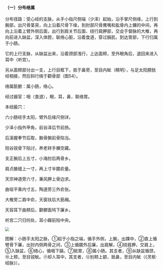 #### （一）分布络属

分布径路：受心经的支脉，从手小指尺侧端（少泽）起始，沿手掌尺侧缘，上行到腕部，出尺骨茎突，向上沿着尺骨下缘，到肘部尺骨鹰嘴和肱骨内上髁的中间，再向上沿着上臂外侧后面，出行到肩关节后面、绕行肩胛部，交会于督脉的大椎，再向前进入缺盆，深入体腔，联络心脏，沿着食道，穿过膈肌，到达胃部，下行归属于小肠。

它的上行支脉，从缺盆出来，沿着颈部浅行，上达面颊，至外眼角后，退回来进入耳中（听宫）。

另从面颊部分出一支，上行目眶下，抵于鼻旁，至目内眦（睛明），与足太阳膀胱经相接，然后斜行络于颧骨部（图54）。

络属脏腑：属小肠，络心。

经过器官：咽（食道），眼，耳，鼻，联络胃。

本经腧穴：

六小肠经手太阳，臂外后缘尺侧详。

少泽小指外甲角，前谷泽后节前扬。

后溪握拳节后取，腕骨腕前骨陷当。

阳谷锐骨下陷讨，养老转手髁空藏。

支正腕后上五寸，小海肘后两骨乡。

肩贞腋缝上一寸，再上寸半臑俞量。

天宗神道旁六寸，秉风胛上骨边求。

曲垣平乘内寸五，陶道旁三外俞张。

大椎旁二肩中俞，天窗扶后大筋厢。

天容耳下曲颊后，颧髎面鸠下廉乡。

听宫二穴归何处，耳小瓣前陷中央。

<img src="img/图54.jpg" style="zoom:80%;" />

图解：小肠手太阳之脉，①起于小指之端，循手外侧，上腕，出踝中，②直上循臂骨下廉，出肘内侧两骨之间，③上循臑外后廉，出肩解，④绕肩胛，交肩上，⑤入缺盆，⑥络心，循咽下膈，⑦抵胃，⑧属小肠。其支者，⑨从缺盆循颈，⑩上颊，至目锐眦。⑪却人耳中，其支者，⑫别颊上颛，抵鼻，至目内眦（《灵枢·经脉》）。
